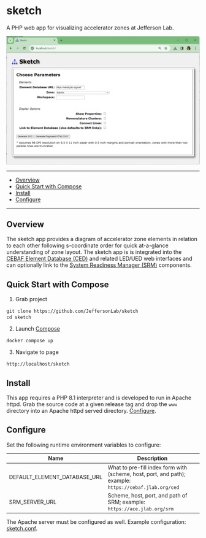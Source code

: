 # sketch
A PHP web app for visualizing accelerator zones at Jefferson Lab.

![Screenshot](https://github.com/JeffersonLab/sketch/raw/main/Screenshot.png?raw=true "Screenshot")

---
- [Overview](https://github.com/JeffersonLab/sketch#overview)
- [Quick Start with Compose](https://github.com/JeffersonLab/sketch#quick-start-with-compose)
- [Install](https://github.com/JeffersonLab/sketch#install)
- [Configure](https://github.com/JeffersonLab/sketch#configure)  
---

## Overview
The sketch app provides a diagram of accelerator zone elements in relation to each other following s-coordinate order for quick at-a-glance understanding of zone layout.   The sketch app is is integrated into the [CEBAF Element Database (CED)](https://ace.jlab.org/ced) and related LED/UED web interfaces and can optionally link to the [System Readiness Manager (SRM)](https://github.com/JeffersonLab/srm) components.

## Quick Start with Compose
1. Grab project
```
git clone https://github.com/JeffersonLab/sketch
cd sketch
```
2. Launch [Compose](https://github.com/docker/compose)
```
docker compose up
```
3. Navigate to page
```
http://localhost/sketch
```

## Install
This app requires a PHP 8.1 interpreter and is developed to run in Apache httpd.  Grab the source code at a given release tag and drop the `www` directory into an Apache httpd served directory.  [Configure](https://github.com/JeffersonLab/sketch#configure).

## Configure

Set the following runtime environment variables to configure:

| Name | Description |
|------|-------------|
| DEFAULT_ELEMENT_DATABASE_URL | What to pre-fill index form with (scheme, host, port, and path); example: `https://cebaf.jlab.org/ced` |
| SRM_SERVER_URL | Scheme, host, port, and path of SRM; example: `https://ace.jlab.org/srm` |

The Apache server must be configured as well.  Example configuration: [sketch.conf](https://github.com/JeffersonLab/sketch/blob/main/sketch.conf).
